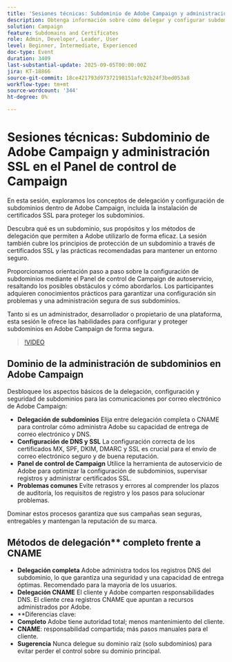 ```yaml
---
title: 'Sesiones técnicas: Subdominio de Adobe Campaign y administración SSL en el Panel de control de Campaign'
description: Obtenga información sobre cómo delegar y configurar subdominios dentro del Panel de control de Campaign de Adobe Campaign, configurar certificados SSL y supervisar la configuración para garantizar la capacidad de envío segura del correo electrónico.
solution: Campaign
feature: Subdomains and Certificates
role: Admin, Developer, Leader, User
level: Beginner, Intermediate, Experienced
doc-type: Event
duration: 3409
last-substantial-update: 2025-09-05T00:00:00Z
jira: KT-18866
source-git-commit: 18ce421793d97372198151afc92b24f3bed053a8
workflow-type: tm+mt
source-wordcount: '344'
ht-degree: 0%

---
```



# Sesiones técnicas: Subdominio de Adobe Campaign y administración SSL en el Panel de control de Campaign

En esta sesión, exploramos los conceptos de delegación y configuración de subdominios dentro de Adobe Campaign, incluida la instalación de certificados SSL para proteger los subdominios.

Descubra qué es un subdominio, sus propósitos y los métodos de delegación que permiten a Adobe utilizarlo de forma eficaz. La sesión también cubre los principios de protección de un subdominio a través de certificados SSL y las prácticas recomendadas para mantener un entorno seguro.

Proporcionamos orientación paso a paso sobre la configuración de subdominios mediante el Panel de control de Campaign de autoservicio, resaltando los posibles obstáculos y cómo abordarlos. Los participantes adquieren conocimientos prácticos para garantizar una configuración sin problemas y una administración segura de sus subdominios.

Tanto si es un administrador, desarrollador o propietario de una plataforma, esta sesión le ofrece las habilidades para configurar y proteger subdominios en Adobe Campaign de forma segura.

>[!VIDEO](https://video.tv.adobe.com/v/3471391/?learn=on&enablevpops)

## Dominio de la administración de subdominios en Adobe Campaign

Desbloquee los aspectos básicos de la delegación, configuración y seguridad de subdominios para las comunicaciones por correo electrónico de Adobe Campaign:

* **Delegación de subdominios** Elija entre delegación completa o CNAME para controlar cómo administra Adobe su capacidad de entrega de correo electrónico y DNS.
* **Configuración de DNS y SSL** La configuración correcta de los certificados MX, SPF, DKIM, DMARC y SSL es crucial para el envío de correo electrónico seguro y de buena reputación.
* **Panel de control de Campaign** Utilice la herramienta de autoservicio de Adobe para optimizar la configuración de subdominios, supervisar registros y administrar certificados SSL.
* **Problemas comunes** Evite retrasos y errores al comprender los plazos de auditoría, los requisitos de registro y los pasos para solucionar problemas.

Dominar estos procesos garantiza que sus campañas sean seguras, entregables y mantengan la reputación de su marca.

## Métodos de delegación** completo frente a CNAME

* **Delegación completa** Adobe administra todos los registros DNS del subdominio, lo que garantiza una seguridad y una capacidad de entrega óptimas. Recomendado para la mayoría de los usuarios.
* **Delegación CNAME** El cliente y Adobe comparten responsabilidades DNS. El cliente crea registros CNAME que apuntan a recursos administrados por Adobe.
* **Diferencias clave:
* **Completo** Adobe tiene autoridad total; menos mantenimiento del cliente.
* **CNAME**: responsabilidad compartida; más pasos manuales para el cliente.
* **Sugerencia** Nunca delegue su dominio raíz (solo subdominios) para evitar perder el control sobre su dominio principal.
